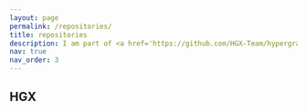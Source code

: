 ```yaml
---
layout: page
permalink: /repositories/
title: repositories
description: I am part of <a href='https://github.com/HGX-Team/hypergraphx/'>HGX</a>, a pyhton library for higher-order networks analysis!
nav: true
nav_order: 3
---
```


## HGX

